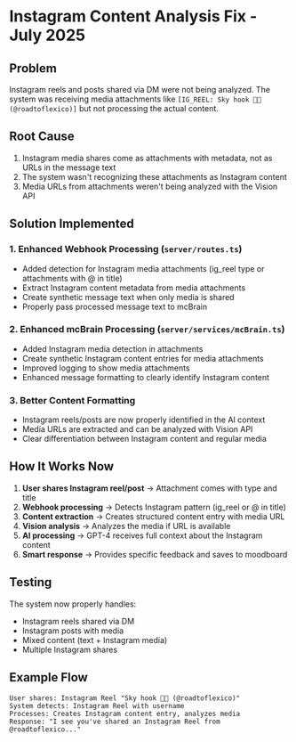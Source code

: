 # Instagram Content Analysis Fix - July 2025

## Problem
Instagram reels and posts shared via DM were not being analyzed. The system was receiving media attachments like `[IG_REEL: Sky hook 🏀🚽 (@roadtoflexico)]` but not processing the actual content.

## Root Cause
1. Instagram media shares come as attachments with metadata, not as URLs in the message text
2. The system wasn't recognizing these attachments as Instagram content
3. Media URLs from attachments weren't being analyzed with the Vision API

## Solution Implemented

### 1. Enhanced Webhook Processing (`server/routes.ts`)
- Added detection for Instagram media attachments (ig_reel type or attachments with @ in title)
- Extract Instagram content metadata from media attachments
- Create synthetic message text when only media is shared
- Properly pass processed message text to mcBrain

### 2. Enhanced mcBrain Processing (`server/services/mcBrain.ts`)
- Added Instagram media detection in attachments
- Create synthetic Instagram content entries for media attachments
- Improved logging to show media attachments
- Enhanced message formatting to clearly identify Instagram content

### 3. Better Content Formatting
- Instagram reels/posts are now properly identified in the AI context
- Media URLs are extracted and can be analyzed with Vision API
- Clear differentiation between Instagram content and regular media

## How It Works Now

1. **User shares Instagram reel/post** → Attachment comes with type and title
2. **Webhook processing** → Detects Instagram pattern (ig_reel or @ in title)
3. **Content extraction** → Creates structured content entry with media URL
4. **Vision analysis** → Analyzes the media if URL is available
5. **AI processing** → GPT-4 receives full context about the Instagram content
6. **Smart response** → Provides specific feedback and saves to moodboard

## Testing
The system now properly handles:
- Instagram reels shared via DM
- Instagram posts with media
- Mixed content (text + Instagram media)
- Multiple Instagram shares

## Example Flow
```
User shares: Instagram Reel "Sky hook 🏀🚽 (@roadtoflexico)"
System detects: Instagram Reel with username
Processes: Creates Instagram content entry, analyzes media
Response: "I see you've shared an Instagram Reel from @roadtoflexico..."
``` 